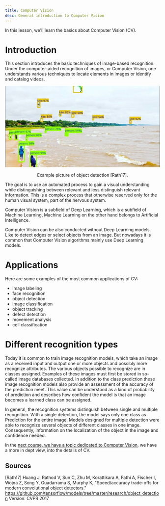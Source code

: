 ```yaml
---
title: Computer Vision
desc: General introduction to Computer Vision
---
```


In this lesson, we'll learn the basics about Computer Vision (CV).


# Introduction

This section introduces the basic techniques of image-based recognition. Under the computer-aided recognition of images, or Computer Vision, one understands various techniques to locate elements in images or identify and catalog videos. 

![Example picture of object detection.](kite.jpg)
<p style="text-align: center;">
Example picture of object detection [Rath17]. 
</p>

The goal is to use an automated process to gain a visual understanding while distinguishing between relevant and less distinguish relevant information. This is a complex process that otherwise reserved only for the human visual system, part of the nervous system.

Computer Vision is a subfield of Deep Learning, which is a subfield of Machine Learning, Machine Learning on the other hand belongs to Artificial Intelligence. 

Computer Vision can be also conducted without Deep Learning models. Like to detect edges or select objects from an image. But nowadays it is common that Computer Vision algorithms mainly use Deep Learning models. 

# Applications

Here are some examples of the most common applications of CV:

- image labeling
- face recognition
- object detection
- image classification
- object tracking
- defect detection
- movement analysis
- cell classification



# Different recognition types 

Today it is common to train image recognition models, which take an image as a received input and output one or more objects and possibly more recognize attributes. The various objects possible to recognize are in classes assigned. Examples of these images must first be stored in so-called image databases collected. In addition to the class prediction these image recognition models also provide an assessment of the accuracy of the prediction meet. This value can be understood as a kind of probability of prediction and describes how confident the model is that an image becomes a learned class can be assigned.

In general, the recognition systems distinguish between single and multiple recognition. With a single detection, the model says only one class as Prediction for the entire image. Models designed for multiple detection were able to recognize several objects of different classes in one image.
Consequently, information on the localization of the object in the image and confidence needed.

In the [next course, we have a topic dedicated to Computer Vision](../3.ComputerVision/1.GeneralIntroductionCV.md), we have a more in dept view, into the details of CV. 

## Sources

[Rath17] Huang J, Rathod V, Sun C, Zhu M, Korattikara A, Fathi A, Fischer I, Wojna Z, Song Y, Guadarrama S, Murphy K, "Speed/accuracy trade-offs for modern convolutional object detectors." https://github.com/tensorflow/models/tree/master/research/object_detection Version: CVPR 2017